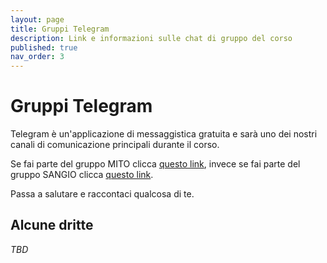 ```yaml
---
layout: page
title: Gruppi Telegram
description: Link e informazioni sulle chat di gruppo del corso
published: true
nav_order: 3
---
```


# Gruppi Telegram

Telegram è un'applicazione di messaggistica gratuita e sarà uno dei nostri canali di comunicazione principali durante il corso. 

Se fai parte del gruppo MITO clicca [questo link](https://t.me/joinchat/I26Kn4St5I3d3ygl), invece se fai parte del gruppo SANGIO clicca [questo link](https://t.me/joinchat/IBcvTPhqYTcW9ELB).

Passa a salutare e raccontaci qualcosa di te.


## Alcune dritte

_TBD_
